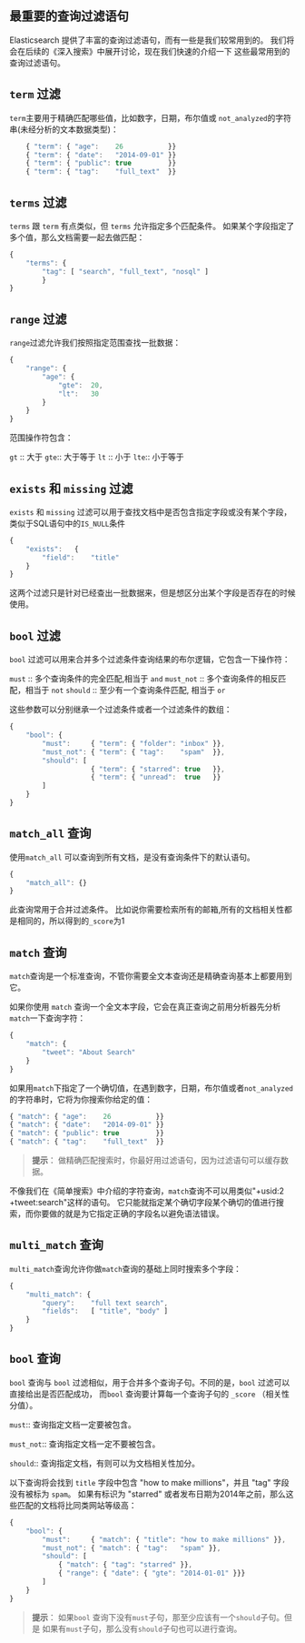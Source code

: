 ## 最重要的查询过滤语句

Elasticsearch 提供了丰富的查询过滤语句，而有一些是我们较常用到的。
我们将会在后续的《深入搜索》中展开讨论，现在我们快速的介绍一下
这些最常用到的查询过滤语句。

## `term` 过滤

`term`主要用于精确匹配哪些值，比如数字，日期，布尔值或 `not_analyzed`的字符串(未经分析的文本数据类型)：


```Javascript
    { "term": { "age":    26           }}
    { "term": { "date":   "2014-09-01" }}
    { "term": { "public": true         }}
    { "term": { "tag":    "full_text"  }}
```

## `terms` 过滤

`terms` 跟 `term` 有点类似，但 `terms` 允许指定多个匹配条件。
如果某个字段指定了多个值，那么文档需要一起去做匹配：

```Javascript
{
    "terms": {
        "tag": [ "search", "full_text", "nosql" ]
        }
}
```

## `range` 过滤

`range`过滤允许我们按照指定范围查找一批数据：

```Javascript
{
    "range": {
        "age": {
            "gte":  20,
            "lt":   30
        }
    }
}
```

范围操作符包含：

`gt` ::     大于
`gte`::     大于等于
`lt` ::     小于
`lte`::     小于等于

## `exists` 和 `missing` 过滤

`exists` 和 `missing` 过滤可以用于查找文档中是否包含指定字段或没有某个字段，类似于SQL语句中的`IS_NULL`条件

```Javascript
{
    "exists":   {
        "field":    "title"
    }
}
```
这两个过滤只是针对已经查出一批数据来，但是想区分出某个字段是否存在的时候使用。

## `bool` 过滤

`bool` 过滤可以用来合并多个过滤条件查询结果的布尔逻辑，它包含一下操作符：

`must`      :: 多个查询条件的完全匹配,相当于 `and`
`must_not`  :: 多个查询条件的相反匹配，相当于 `not`
`should`    :: 至少有一个查询条件匹配, 相当于 `or`

这些参数可以分别继承一个过滤条件或者一个过滤条件的数组：

```Javascript
{
    "bool": {
        "must":     { "term": { "folder": "inbox" }},
        "must_not": { "term": { "tag":    "spam"  }},
        "should": [
                    { "term": { "starred": true   }},
                    { "term": { "unread":  true   }}
        ]
    }
}
```

## `match_all` 查询

使用`match_all` 可以查询到所有文档，是没有查询条件下的默认语句。

```Javascript
{
    "match_all": {}
}
```

此查询常用于合并过滤条件。
比如说你需要检索所有的邮箱,所有的文档相关性都是相同的，所以得到的`_score`为1


## `match` 查询

`match`查询是一个标准查询，不管你需要全文本查询还是精确查询基本上都要用到它。

如果你使用 `match` 查询一个全文本字段，它会在真正查询之前用分析器先分析`match`一下查询字符：

```Javascript
{
    "match": {
        "tweet": "About Search"
    }
}
```

如果用`match`下指定了一个确切值，在遇到数字，日期，布尔值或者`not_analyzed` 的字符串时，它将为你搜索你给定的值：

```Javascript
{ "match": { "age":    26           }}
{ "match": { "date":   "2014-09-01" }}
{ "match": { "public": true         }}
{ "match": { "tag":    "full_text"  }}
```

>**提示**：
>做精确匹配搜索时，你最好用过滤语句，因为过滤语句可以缓存数据。

不像我们在《简单搜索》中介绍的字符查询，`match`查询不可以用类似"+usid:2 +tweet:search"这样的语句。
它只能就指定某个确切字段某个确切的值进行搜索，而你要做的就是为它指定正确的字段名以避免语法错误。

## `multi_match` 查询

`multi_match`查询允许你做`match`查询的基础上同时搜索多个字段：

```Javascript
{
    "multi_match": {
        "query":    "full text search",
        "fields":   [ "title", "body" ]
    }
}
```

## `bool` 查询

`bool` 查询与 `bool` 过滤相似，用于合并多个查询子句。不同的是，`bool` 过滤可以直接给出是否匹配成功，
而`bool` 查询要计算每一个查询子句的 `_score` （相关性分值）。

`must`::        查询指定文档一定要被包含。

`must_not`::    查询指定文档一定不要被包含。

`should`::      查询指定文档，有则可以为文档相关性加分。

以下查询将会找到 `title` 字段中包含 "how to make millions"，并且 "tag" 字段没有被标为 `spam`。
如果有标识为 "starred" 或者发布日期为2014年之前，那么这些匹配的文档将比同类网站等级高：

```Javascript
{
    "bool": {
        "must":     { "match": { "title": "how to make millions" }},
        "must_not": { "match": { "tag":   "spam" }},
        "should": [
            { "match": { "tag": "starred" }},
            { "range": { "date": { "gte": "2014-01-01" }}}
        ]
    }
}
```

>**提示**：
>如果`bool` 查询下没有`must`子句，那至少应该有一个`should`子句。但是
如果有`must`子句，那么没有`should`子句也可以进行查询。
